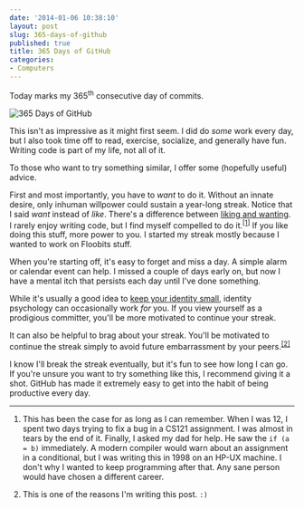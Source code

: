 ```yaml
---
date: '2014-01-06 10:38:10'
layout: post
slug: 365-days-of-github
published: true
title: 365 Days of GitHub
categories:
- Computers
---
```


Today marks my 365<sup>th</sup> consecutive day of commits.

<img alt="365 Days of GitHub" src="/images/github_streak_365.gif" />

This isn't as impressive as it might first seem. I did do *some* work every day, but I also took time off to read, exercise, socialize, and generally have fun. Writing code is part of my life, not all of it.

To those who want to try something similar, I offer some (hopefully useful) advice.

First and most importantly, you have to *want* to do it. Without an innate desire, only inhuman willpower could sustain a year-long streak. Notice that I said *want* instead of *like*. There's a difference between [liking and wanting](http://lesswrong.com/lw/6kx/wanting_vs_liking_revisited/). I rarely enjoy writing code, but I find myself compelled to do it.<sup>[\[1\]](#ref_1)</sup> If you like doing this stuff, more power to you. I started my streak mostly because I wanted to work on Floobits stuff.

When you're starting off, it's easy to forget and miss a day. A simple alarm or calendar event can help. I missed a couple of days early on, but now I have a mental itch that persists each day until I've done something.

While it's usually a good idea to [keep your identity small](http://paulgraham.com/identity.html), identity psychology can occasionally work *for* you. If you view yourself as a prodigious committer, you'll be more motivated to continue your streak.

It can also be helpful to brag about your streak. You'll be motivated to continue the streak simply to avoid future embarrassment by your peers.<sup>[\[2\]](#ref_2)</sup>

I know I'll break the streak eventually, but it's fun to see how long I can go. If you're unsure you want to try something like this, I recommend giving it a shot. GitHub has made it extremely easy to get into the habit of being productive every day.

---

1. <span id="ref_1"></span>This has been the case for as long as I can remember. When I was 12, I spent two days trying to fix a bug in a CS121 assignment. I was almost in tears by the end of it. Finally, I asked my dad for help. He saw the `if (a = b)` immediately. A modern compiler would warn about an assignment in a conditional, but I was writing this in 1998 on an HP-UX machine. I don't why I wanted to keep programming after that. Any sane person would have chosen a different career.

2. <span id="ref_2"></span>This is one of the reasons I'm writing this post. `:)`
